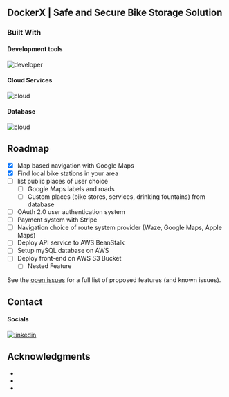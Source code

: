 <!-- Improved compatibility of back to top link: See: https://github.com/othneildrew/Best-README-Template/pull/73 -->
<a name="readme-top"></a>
<!--
*** Thanks for checking out the Best-README-Template. If you have a suggestion
*** that would make this better, please fork the repo and create a pull request
*** or simply open an issue with the tag "enhancement".
*** Don't forget to give the project a star!
*** Thanks again! Now go create something AMAZING! :D
-->



<!--
*** https://www.markdownguide.org/basic-syntax/#reference-style-links
-->
<!-- PROJECT LOGO -->
## DockerX | Safe and Secure Bike Storage Solution

### Built With

#### Development tools <br>
![developer](https://skillicons.dev/icons?i=react,redux,nodejs,express,docker&perline=5)
#### Cloud Services
![cloud](https://skillicons.dev/icons?i=aws&perline=3) <br>
#### Database
![cloud](https://skillicons.dev/icons?i=mysql,&perline=3) <br>

<!-- ROADMAP -->
## Roadmap
- [x] Map based navigation with Google Maps
- [x] Find local bike stations in your area
- [ ] list public places of user choice
    - [ ] Google Maps labels and roads
    - [ ] Custom places (bike stores, services, drinking fountains) from database
- [ ] OAuth 2.0 user authentication system
- [ ] Payment system with Stripe
- [ ] Navigation choice of route system provider (Waze, Google Maps, Apple Maps)
- [ ] Deploy API service to AWS BeanStalk
- [ ] Setup mySQL database on AWS
- [ ] Deploy front-end on AWS S3 Bucket
    - [ ] Nested Feature

See the [open issues](https://github.com/DuudeXXI/dockerx_application/issues) for a full list of proposed features (and known issues).

<!-- CONTACT -->
## Contact

#### Socials
[![linkedin][linkedin-shield]][linkedin-url]<br>



<!-- ACKNOWLEDGMENTS -->
## Acknowledgments

* []()
* []()
* []()

[linkedin-shield]: https://skillicons.dev/icons?i=linkedin,&perline=3
[linkedin-url]: https://linkedin.com/in/vaidas-buslavicius
